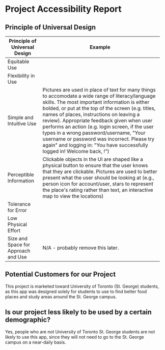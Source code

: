 # Project Accessibility Report #

## Principle of Universal Design ##

| Principle of Universal Design | Example |
|-------------------------------|---------|
| Equitable Use                 |         |
| Flexibility in Use            |         |
| Simple and Intuitive Use      | Pictures are used in place of text for many things to accomodate a wide range of literacy/language skills. The most important information is either bolded, or put at the top of the screen (e.g. titles, names of places, instructions on leaving a review). Appropriate feedback given when user performs an action (e.g. login screen, if the user types in a wrong password/username, "Your username or password was incorrect. Please try again" and logging in: "You have successfully logged in! Welcome back, <user>!") |
| Perceptible Information       | Clickable objects in the UI are shaped like a physical button to ensure that the user knows that they are clickable. Pictures are used to better present what the user should be looking at (e.g., person icon for account/user, stars to represent the place's rating rather than text, an interactive map to view the locations)       |
| Tolerance for Error           |         |
| Low Physical Effort           |         |
| Size and Space for Approach and Use |  N/A - probably remove this later. |

## Potential Customers for our Project ##
This project is marketed toward University of Toronto (St. George) students, as this app was designed solely for students to use to find better food places and study areas around the St. George campus. 

## Is our project less likely to be used by a certain demographic? ##
Yes, people who are not University of Toronto St. George students are not likely to use this app, since they will not need to go to the St. George campus on a near-daily basis.
